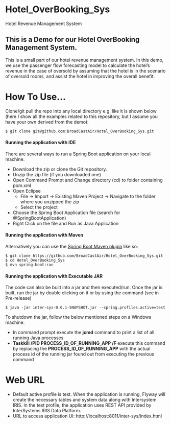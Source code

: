 # Hotel_OverBooking_Sys

Hotel Revenue Management System

## This is a Demo for our Hotel OverBooking Management System.

This is a small part of our hotel revenue management system. In this demo, we use the passenger flow forecasting model to calculate the hotel’s revenue in the case of oversold by assuming that the hotel is in the scenario of oversold rooms, and assist the hotel in improving the overall benefit.


# How To Use...

Clone/git pull the repo into any local directory e.g. like it is shown below (here I show all the examples related to this repository, but I assume you have your own derived from the demo):

```
$ git clone git@github.com:BroadCastAir/Hotel_OverBooking_Sys.git
```

#### Running the application with IDE

There are several ways to run a Spring Boot application on your local machine.

* 	Download the zip or clone the Git repository.
* 	Unzip the zip file (if you downloaded one)
* 	Open Command Prompt and Change directory (cd) to folder containing pom.xml
* 	Open Eclipse
	* File -> Import -> Existing Maven Project -> Navigate to the folder where you unzipped the zip
	* Select the project
* 	Choose the Spring Boot Application file (search for @SpringBootApplication)
* 	Right Click on the file and Run as Java Application

#### Running the application with Maven

Alternatively you can use the [Spring Boot Maven plugin](https://docs.spring.io/spring-boot/docs/current/reference/html/build-tool-plugins-maven-plugin.html) like so:

```shell
$ git clone https://github.com/BroadCastAir/Hotel_OverBooking_Sys.git
$ cd Hotel_OverBooking_Sys
$ mvn spring-boot:run
```

#### Running the application with Executable JAR

The code can also be built into a jar and then executed/run. Once the jar is built, run the jar by double clicking on it or by using the command (see in Pre-release)

```shell
$ java -jar inter-sys-0.0.1-SNAPSHOT.jar --spring.profiles.active=test
```

To shutdown the jar, follow the below mentioned steps on a Windows machine.

*	In command prompt execute the **jcmd** command to print a list of all running Java processes
*	**Taskkill /PID PROCESS_ID_OF_RUNNING_APP /F** execute this command by replacing the **PROCESS_ID_OF_RUNNING_APP** with the actual process id of the running jar found out from executing the previous command

# Web URL

- Default active profile is test. When the application is running, Flyway will create the necessary tables and system data along with Intersystem IRIS. In the test profile, the application uses REST API provided by InterSystems IRIS Data Platform.
- URL to access application UI: http://localhost:8011/inter-sys/index.html
